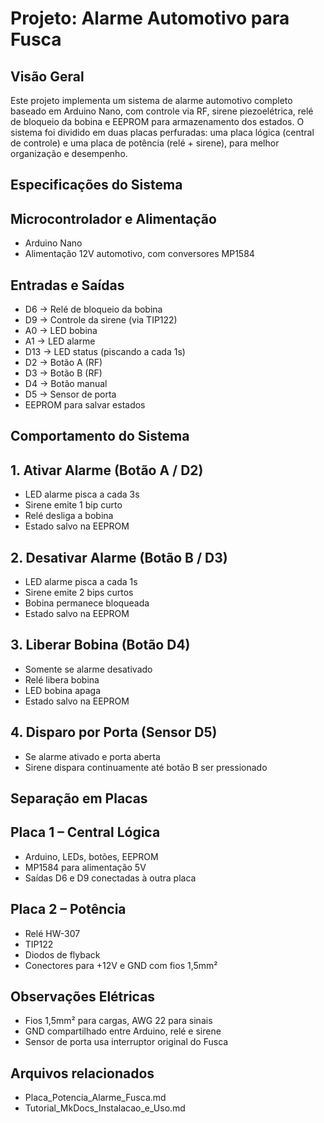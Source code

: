 # Projeto: Alarme Automotivo para Fusca

## Visão Geral
Este projeto implementa um sistema de alarme automotivo completo baseado em Arduino Nano, com controle via RF, sirene piezoelétrica, relé de bloqueio da bobina e EEPROM para armazenamento dos estados. O sistema foi dividido em duas placas perfuradas: uma placa lógica (central de controle) e uma placa de potência (relé + sirene), para melhor organização e desempenho.

## Especificações do Sistema

## Microcontrolador e Alimentação
- Arduino Nano
- Alimentação 12V automotivo, com conversores MP1584

## Entradas e Saídas
- D6 → Relé de bloqueio da bobina
- D9 → Controle da sirene (via TIP122)
- A0 → LED bobina
- A1 → LED alarme
- D13 → LED status (piscando a cada 1s)
- D2 → Botão A (RF)
- D3 → Botão B (RF)
- D4 → Botão manual
- D5 → Sensor de porta
- EEPROM para salvar estados

## Comportamento do Sistema

## 1. Ativar Alarme (Botão A / D2)
- LED alarme pisca a cada 3s
- Sirene emite 1 bip curto
- Relé desliga a bobina
- Estado salvo na EEPROM

## 2. Desativar Alarme (Botão B / D3)
- LED alarme pisca a cada 1s
- Sirene emite 2 bips curtos
- Bobina permanece bloqueada
- Estado salvo na EEPROM

## 3. Liberar Bobina (Botão D4)
- Somente se alarme desativado
- Relé libera bobina
- LED bobina apaga
- Estado salvo na EEPROM

## 4. Disparo por Porta (Sensor D5)
- Se alarme ativado e porta aberta
- Sirene dispara continuamente até botão B ser pressionado

## Separação em Placas

## Placa 1 – Central Lógica
- Arduino, LEDs, botões, EEPROM
- MP1584 para alimentação 5V
- Saídas D6 e D9 conectadas à outra placa

## Placa 2 – Potência
- Relé HW-307
- TIP122
- Diodos de flyback
- Conectores para +12V e GND com fios 1,5mm²

## Observações Elétricas
- Fios 1,5mm² para cargas, AWG 22 para sinais
- GND compartilhado entre Arduino, relé e sirene
- Sensor de porta usa interruptor original do Fusca

## Arquivos relacionados
- Placa_Potencia_Alarme_Fusca.md
- Tutorial_MkDocs_Instalacao_e_Uso.md
